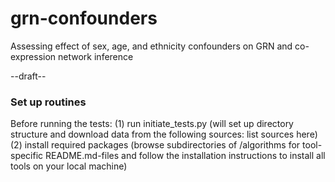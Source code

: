 # grn-confounders
Assessing effect of sex, age, and ethnicity confounders on GRN and co-expression network inference

--draft--

### Set up routines
Before running the tests:
(1) run initiate_tests.py (will set up directory structure and download data from the following sources: list sources here)
(2) install required packages (browse subdirectories of /algorithms for tool-specific README.md-files and follow the installation instructions to install all tools on your local machine)


